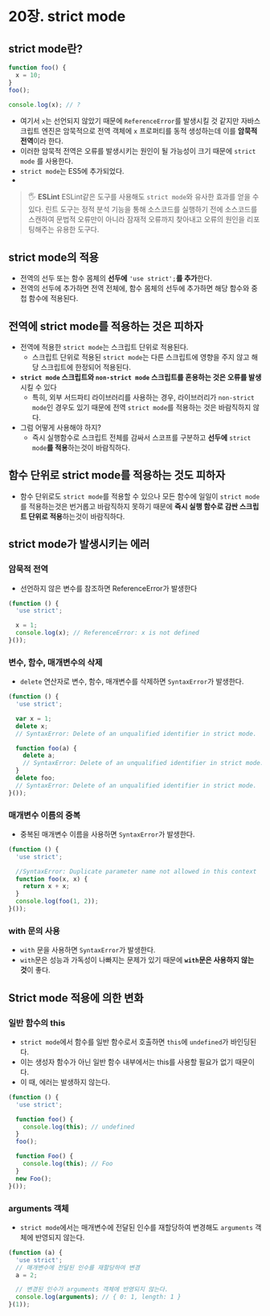 # 20장. strict mode

## strict mode란?

```jsx
function foo() {
  x = 10;
}
foo();

console.log(x); // ?
```

- 여기서 `x`는 선언되지 않았기 때문에 `ReferenceError`를 발생시킬 것 같지만 자바스크립트 엔진은 암묵적으로 전역 객체에 `x` 프로퍼티를 동적 생성하는데 이를 **암묵적 전역**이라 한다.
- 이러한 암묵적 전역은 오류를 발생시키는 원인이 될 가능성이 크기 때문에 `strict mode` 를 사용한다.
- `strict mode`는 ES5에 추가되었다.
- 

> 🖐 **ESLint**
ESLint같은 도구를 사용해도 `strict mode`와 유사한 효과를 얻을 수 있다.
린트 도구는 정적 분석 기능을 통해 소스코드를 실행하기 전에 소스코드를 스캔하여 문법적 오류만이 아니라 잠재적 오류까지 찾아내고 오류의 원인을 리포팅해주는 유용한 도구다.
> 

## strict mode의 적용

- 전역의 선두 또는 함수 몸체의 **선두에** `'use strict';`**를 추가**한다.
- 전역의 선두에 추가하면 전역 전체에, 함수 몸체의 선두에 추가하면 해당 함수와 중첩 함수에 적용된다.

## 전역에 strict mode를 적용하는 것은 피하자

- 전역에 적용한 `strict mode`는 스크립트 단위로 적용된다.
    - 스크립트 단위로 적용된 `strict mode`는 다른 스크립트에 영향을 주지 않고 해당 스크립트에 한정되어 적용된다.
- **`strict mode` 스크립트와 `non-strict mode` 스크립트를 혼용하는 것은 오류를 발생**시킬 수 있다
    - 특히, 외부 서드파티 라이브러리를 사용하는 경우, 라이브러리가 `non-strict mode`인 경우도 있기 때문에 전역 `strict mode`를 적용하는 것은 바람직하지 않다.
- 그럼 어떻게 사용해야 하지?
    - 즉시 실행함수로 스크립트 전체를 감싸서 스코프를 구분하고 **선두에** `strict mode`**를 적용**하는것이 바람직하다.
    

## 함수 단위로 strict mode를 적용하는 것도 피하자

- 함수 단위로도 `strict mode`를 적용할 수 있으나 모든 함수에 일일이 `strict mode`를 적용하는것은 번거롭고 바람직하지 못하기 때문에 **즉시 실행 함수로 감싼 스크립트 단위로 적용**하는것이 바람직하다.

## strict mode가 발생시키는 에러

### 암묵적 전역

- 선언하지 않은 변수를 참조하면 ReferenceError가 발생한다

```jsx
(function () {
  'use strict';

  x = 1;
  console.log(x); // ReferenceError: x is not defined
}());
```

### 변수, 함수, 매개변수의 삭제

- `delete` 연산자로 변수, 함수, 매개변수를 삭제하면 `SyntaxError`가 발생한다.

```jsx
(function () {
  'use strict';

  var x = 1;
  delete x;
  // SyntaxError: Delete of an unqualified identifier in strict mode.

  function foo(a) {
    delete a;
    // SyntaxError: Delete of an unqualified identifier in strict mode.
  }
  delete foo;
  // SyntaxError: Delete of an unqualified identifier in strict mode.
}());
```

### 매개변수 이름의 중복

- 중복된 매개변수 이름을 사용하면 `SyntaxError`가 발생한다.

```jsx
(function () {
  'use strict';

  //SyntaxError: Duplicate parameter name not allowed in this context
  function foo(x, x) {
    return x + x;
  }
  console.log(foo(1, 2));
}());
```

### with 문의 사용

- `with` 문을 사용하면 `SyntaxError`가 발생한다.
- `with`문은 성능과 가독성이 나빠지는 문제가 있기 때문에 **`with`문은 사용하지 않는 것**이 좋다.

## Strict mode 적용에 의한 변화

### 일반 함수의 this

- `strict mode`에서 함수를 일반 함수로서 호출하면 `this`에 `undefined`가 바인딩된다.
- 이는 생성자 함수가 아닌 일반 함수 내부에서는 this를 사용할 필요가 없기 때문이다.
- 이 때, 에러는 발생하지 않는다.

```jsx
(function () {
  'use strict';

  function foo() {
    console.log(this); // undefined
  }
  foo();

  function Foo() {
    console.log(this); // Foo
  }
  new Foo();
}());
```

### arguments 객체

- `strict mode`에서는 매개변수에 전달된 인수를 재할당하여 변경해도 `arguments` 객체에 반영되지 않는다.

```jsx
(function (a) {
  'use strict';
  // 매개변수에 전달된 인수를 재할당하여 변경
  a = 2;

  // 변경된 인수가 arguments 객체에 반영되지 않는다.
  console.log(arguments); // { 0: 1, length: 1 }
}(1));
```